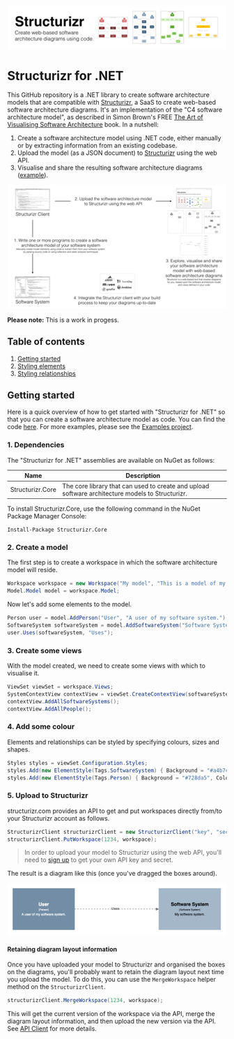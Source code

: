 ![Structurizr](docs/images/structurizr-banner.png)

# Structurizr for .NET

This GitHub repository is a .NET library to create software architecture models that are compatible with [Structurizr](https://structurizr.com), a SaaS to create web-based software architecture diagrams. It's an implementation of the "C4 software architecture model", as described in Simon Brown's FREE [The Art of Visualising Software Architecture](https://leanpub.com/visualising-software-architecture) book. In a nutshell:

1. Create a software architecture model using .NET code, either manually or by extracting information from an existing codebase.
1. Upload the model (as a JSON document) to [Structurizr](https://structurizr.com) using the web API.
1. Visualise and share the resulting software architecture diagrams ([example](https://structurizr.com/public/1)).

![An overview of Structurizr](docs/images/structurizr-overview.png)

__Please note:__ This is a work in progess.

## Table of contents

1. [Getting started](#getting-started)
1. [Styling elements](docs/styling-elements.md)
1. [Styling relationships](docs/styling-relationships.md)
 
## Getting started

Here is a quick overview of how to get started with "Structurizr for .NET" so that you can create a software architecture model as code. You can find the code [here](https://github.com/structurizr/dotnet/blob/master/Examples/GettingStarted.cs). For more examples, please see the [Examples project](https://github.com/structurizr/dotnet/blob/master/Examples).

### 1. Dependencies

The "Structurizr for .NET" assemblies are available on NuGet as follows:

Name                                          | Description
-------------------------------------------   | ---------------------------------------------------------------------------------------------------------------------------
Structurizr.Core | The core library that can used to create and upload software architecture models to Structurizr.

To install Structurizr.Core, use the following command in the NuGet Package Manager Console:

```
Install-Package Structurizr.Core
```

### 2. Create a model

The first step is to create a workspace in which the software architecture model will reside.

```c#
Workspace workspace = new Workspace("My model", "This is a model of my software system.");
Model.Model model = workspace.Model;
```

Now let's add some elements to the model.

```c#
Person user = model.AddPerson("User", "A user of my software system.");
SoftwareSystem softwareSystem = model.AddSoftwareSystem("Software System", "My software system.");
user.Uses(softwareSystem, "Uses");
```

### 3. Create some views

With the model created, we need to create some views with which to visualise it.

```c#
ViewSet viewSet = workspace.Views;
SystemContextView contextView = viewSet.CreateContextView(softwareSystem);
contextView.AddAllSoftwareSystems();
contextView.AddAllPeople();
```

### 4. Add some colour

Elements and relationships can be styled by specifying colours, sizes and shapes.

```c#
Styles styles = viewSet.Configuration.Styles;
styles.Add(new ElementStyle(Tags.SoftwareSystem) { Background = "#a4b7c9", Color = "#000000" });
styles.Add(new ElementStyle(Tags.Person) { Background = "#728da5", Color = "#ffffff" });
```

### 5. Upload to Structurizr

structurizr.com provides an API to get and put workspaces directly from/to your Structurizr account as follows.

```c#
StructurizrClient structurizrClient = new StructurizrClient("key", "secret");
structurizrClient.PutWorkspace(1234, workspace);
```

> In order to upload your model to Structurizr using the web API, you'll need to [sign up](https://structurizr.com/signup) to get your own API key and secret.

The result is a diagram like this (once you've dragged the boxes around).

![Getting Started with Structurizr for .NET](docs/images/getting-started.png)

#### Retaining diagram layout information

Once you have uploaded your model to Structurizr and organised the boxes on the diagrams, you'll probably want to retain the diagram layout next time you upload the model. To do this, you can use the `MergeWorkspace` helper method on the `StructurizrClient`.

```c#
structurizrClient.MergeWorkspace(1234, workspace);
```

This will get the current version of the workspace via the API, merge the diagram layout information, and then upload the new version via the API. See [API Client](docs/api-client.md) for more details.